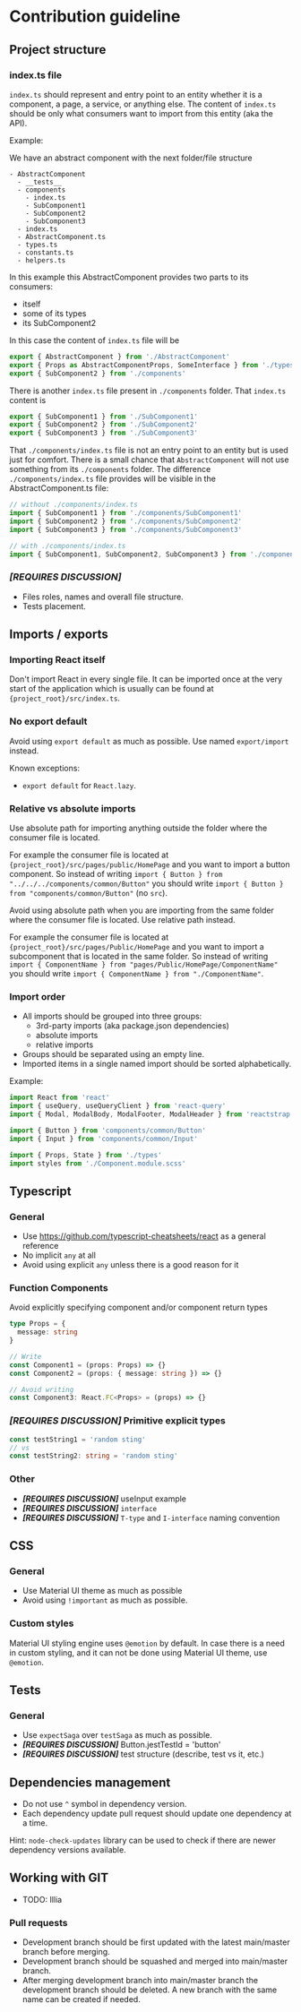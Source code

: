 # Contribution guideline

## Project structure

### index.ts file

`index.ts` should represent and entry point to an entity whether it is a component, a page, a
service, or anything else. The content of `index.ts` should be only what consumers want to import
from this entity (aka the API).

Example:

We have an abstract component with the next folder/file structure

```
- AbstractComponent
  - __tests__
  - components
    - index.ts
    - SubComponent1
    - SubComponent2
    - SubComponent3
  - index.ts
  - AbstractComponent.ts
  - types.ts
  - constants.ts
  - helpers.ts
```

In this example this AbstractComponent provides two parts to its consumers:

- itself
- some of its types
- its SubComponent2

In this case the content of `index.ts` file will be

```javascript
export { AbstractComponent } from './AbstractComponent'
export { Props as AbstractComponentProps, SomeInterface } from './types'
export { SubComponent2 } from './components'
```

There is another `index.ts` file present in `./components` folder. That `index.ts` content is

```javascript
export { SubComponent1 } from './SubComponent1'
export { SubComponent2 } from './SubComponent2'
export { SubComponent3 } from './SubComponent3'
```

That `./components/index.ts` file is not an entry point to an entity but is used just for comfort.
There is a small chance that `AbstractComponent` will not use something from its `./components`
folder. The difference `./components/index.ts` file provides will be visible in the
AbstractComponent.ts file:

```javascript
// without ./components/index.ts
import { SubComponent1 } from './components/SubComponent1'
import { SubComponent2 } from './components/SubComponent2'
import { SubComponent3 } from './components/SubComponent3'

// with ./components/index.ts
import { SubComponent1, SubComponent2, SubComponent3 } from './components'
```

### _**[REQUIRES DISCUSSION]**_

- Files roles, names and overall file structure.
- Tests placement.

## Imports / exports

### Importing React itself

Don't import React in every single file. It can be imported once at the very start of the
application which is usually can be found at `{project_root}/src/index.ts`.

### No export default

Avoid using `export default` as much as possible. Use named `export/import` instead.

Known exceptions:

- `export default` for `React.lazy`.

### Relative vs absolute imports

Use absolute path for importing anything outside the folder where the consumer file is located.

For example the consumer file is located at `{project_root}/src/pages/public/HomePage` and you want
to import a button component.
So instead of writing `import { Button } from "../../../components/common/Button"`
you should write `import { Button } from "components/common/Button"` (no `src`).

Avoid using absolute path when you are importing from the same folder where the consumer file is
located. Use relative path instead.

For example the consumer file is located at `{project_root}/src/pages/Public/HomePage` and you want
to import a subcomponent that is located in the same folder.
So instead of writing `import { ComponentName } from "pages/Public/HomePage/ComponentName"`
you should write `import { ComponentName } from "./ComponentName"`.

### Import order

- All imports should be grouped into three groups:
  - 3rd-party imports (aka package.json dependencies)
  - absolute imports
  - relative imports
- Groups should be separated using an empty line.
- Imported items in a single named import should be sorted alphabetically.

Example:

```javascript
import React from 'react'
import { useQuery, useQueryClient } from 'react-query'
import { Modal, ModalBody, ModalFooter, ModalHeader } from 'reactstrap'

import { Button } from 'components/common/Button'
import { Input } from 'components/common/Input'

import { Props, State } from './types'
import styles from './Component.module.scss'
```

## Typescript

### General

- Use https://github.com/typescript-cheatsheets/react as a general reference
- No implicit `any` at all
- Avoid using explicit `any` unless there is a good reason for it

### Function Components

Avoid explicitly specifying component and/or component return types

```typescript
type Props = {
  message: string
}

// Write
const Component1 = (props: Props) => {}
const Component2 = (props: { message: string }) => {}

// Avoid writing
const Component3: React.FC<Props> = (props) => {}
```

### _**[REQUIRES DISCUSSION]**_ Primitive explicit types

```typescript
const testString1 = 'random sting'
// vs
const testString2: string = 'random sting'
```

### Other

- _**[REQUIRES DISCUSSION]**_ useInput example
- _**[REQUIRES DISCUSSION]**_ `interface`
- _**[REQUIRES DISCUSSION]**_ `T-type` and `I-interface` naming convention

## CSS

### General

- Use Material UI theme as much as possible
- Avoid using `!important` as much as possible.

### Custom styles

Material UI styling engine uses `@emotion` by default. In case there is a need in custom styling,
and it can not be done using Material UI theme, use `@emotion`.

## Tests

### General

- Use `expectSaga` over `testSaga` as much as possible.
- _**[REQUIRES DISCUSSION]**_ Button.jestTestId = 'button'
- _**[REQUIRES DISCUSSION]**_ test structure (describe, test vs it, etc.)

## Dependencies management

- Do not use `^` symbol in dependency version.
- Each dependency update pull request should update one dependency at a time.

Hint: `node-check-updates` library can be used to check if there are newer dependency versions
available.

## Working with GIT

- TODO: Illia

### Pull requests

- Development branch should be first updated with the latest main/master branch before merging.
- Development branch should be squashed and merged into main/master branch.
- After merging development branch into main/master branch the development branch should be deleted.
  A new branch with the same name can be created if needed.
